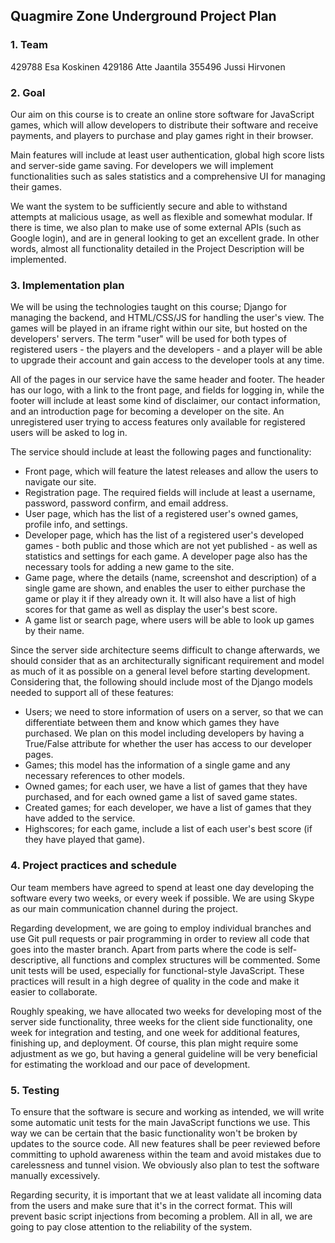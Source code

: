 Quagmire Zone Underground Project Plan
--------------------------------------

### 1. Team

429788 Esa Koskinen
429186 Atte Jaantila
355496 Jussi Hirvonen


### 2. Goal

Our aim on this course is to create an online store software for JavaScript games, which will allow developers to distribute their software and receive payments, and players to purchase and play games right in their browser.

Main features will include at least user authentication, global high score lists and server-side game saving. For developers we will implement functionalities such as sales statistics and a comprehensive UI for managing their games.

We want the system to be sufficiently secure and able to withstand attempts at malicious usage, as well as flexible and somewhat modular. If there is time, we also plan to make use of some external APIs (such as Google login), and are in general looking to get an excellent grade. In other words, almost all functionality detailed in the Project Description will be implemented.


### 3. Implementation plan

We will be using the technologies taught on this course; Django for managing the backend, and HTML/CSS/JS for handling the user's view. The games will be played in an iframe right within our site, but hosted on the developers' servers. The term "user" will be used for both types of registered users - the players and the developers - and a player will be able to upgrade their account and gain access to the developer tools at any time.

All of the pages in our service have the same header and footer. The header has our logo, with a link to the front page, and fields for logging in, while the footer will include at least some kind of disclaimer, our contact information, and an introduction page for becoming a developer on the site. An unregistered user trying to access features only available for registered users will be asked to log in.

The service should include at least the following pages and functionality:

* Front page, which will feature the latest releases and allow the users to navigate our site.
* Registration page. The required fields will include at least a username, password, password confirm, and email address.
* User page, which has the list of a registered user's owned games, profile info, and settings.
* Developer page, which has the list of a registered user's developed games - both public and those which are not yet published - as well as statistics and settings for each game. A developer page also has the necessary tools for adding a new game to the site.
* Game page, where the details (name, screenshot and description) of a single game are shown, and enables the user to either purchase the game or play it if they already own it. It will also have a list of high scores for that game as well as display the user's best score.
* A game list or search page, where users will be able to look up games by their name.


Since the server side architecture seems difficult to change afterwards, we should consider that as an architecturally significant requirement and model as much of it as possible on a general level before starting development. Considering that, the following should include most of the Django models needed to support all of these features:

* Users; we need to store information of users on a server, so that we can differentiate between them and know which games they have purchased. We plan on this model including developers by having a True/False attribute for whether the user has access to our developer pages.
* Games; this model has the information of a single game and any necessary references to other models.
* Owned games; for each user, we have a list of games that they have purchased, and for each owned game a list of saved game states.
* Created games; for each developer, we have a list of games that they have added to the service.
* Highscores; for each game, include a list of each user's best score (if they have played that game).


### 4. Project practices and schedule

Our team members have agreed to spend at least one day developing the software every two weeks, or every week if possible. We are using Skype as our main communication channel during the project.

Regarding development, we are going to employ individual branches and use Git pull requests or pair programming in order to review all code that goes into the master branch. Apart from parts where the code is self-descriptive, all functions and complex structures will be commented. Some unit tests will be used, especially for functional-style JavaScript. These practices will result in a high degree of quality in the code and make it easier to collaborate.

Roughly speaking, we have allocated two weeks for developing most of the server side functionality, three weeks for the client side functionality, one week for integration and testing, and one week for additional features, finishing up, and deployment. Of course, this plan might require some adjustment as we go, but having a general guideline will be very beneficial for estimating the workload and our pace of development.


### 5. Testing

To ensure that the software is secure and working as intended, we will write some automatic unit tests for the main JavaScript functions we use. This way we can be certain that the basic functionality won't be broken by updates to the source code. All new features shall be peer reviewed before committing to uphold awareness within the team and avoid mistakes due to carelessness and tunnel vision. We obviously also plan to test the software manually excessively.

Regarding security, it is important that we at least validate all incoming data from the users and make sure that it's in the correct format. This will prevent basic script injections from becoming a problem. All in all, we are going to pay close attention to the reliability of the system.

